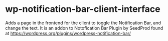 # wp-notification-bar-client-interface
Adds a page in the frontend for the client to toggle the Notification Bar, and change the text. It is an addon to Notofication Bar Plugin by SeedProd found at https://wordpress.org/plugins/wordpress-notification-bar/
